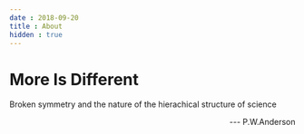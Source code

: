 ```yaml
---
date : 2018-09-20
title : About
hidden : true
---
```


# More Is Different

Broken symmetry and the nature of the hierachical structure of science

<div style="text-align: right">  --- P.W.Anderson </div>
